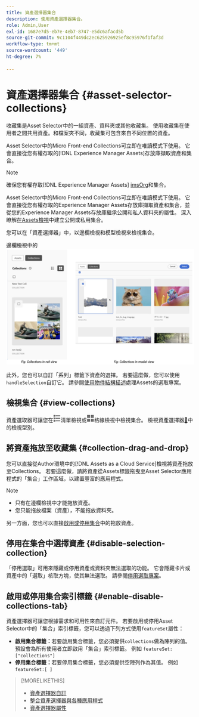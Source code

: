 ```yaml
---
title: 資產選擇器集合
description: 使用資產選擇器集合。
role: Admin,User
exl-id: 1687e7d5-eb7e-4eb7-8747-e5dc6afacd5b
source-git-commit: 9c1104f449dc2ec625926925ef8c95976f1faf3d
workflow-type: tm+mt
source-wordcount: '449'
ht-degree: 7%

---
```


# 資產選擇器集合 {#asset-selector-collections}

收藏集是Asset Selector中的一組資產、資料夾或其他收藏集。 使用收藏集在使用者之間共用資產。和檔案夾不同，收藏集可包含來自不同位置的資產。

Asset Selector中的Micro Front-end Collections可立即在唯讀模式下使用。 它會直接從您有權存取的[!DNL Experience Manager Assets]存放庫擷取資產和集合。

>[!NOTE]
>
>確保您有權存取[!DNL Experience Manager Assets] [imsOrg](/help/assets/asset-selector-properties.md)和集合。

Asset Selector中的Micro Front-end Collections可立即在唯讀模式下使用。 它會直接從您有權存取的Experience Manager Assets存放庫擷取資產和集合，並從您的Experience Manager Assets存放庫繼承公開和私人資料夾的屬性。 深入瞭解[在Assets檢視](/help/assets/manage-collections-assets-view.md#create-collection)中建立公開或私用集合。

您可以在「資產選擇器」中，以邊欄檢視和模型檢視來檢視集合。

邊欄檢視中的![集合](assets/collections-rail-modal-view.png)

<!--
Additionally, you can [customize](/help/assets/asset-selector-customization.md) the `featureSet` property to enable or disable collections in Asset Selector. See [enable or disable Collections tab](#enable-disable-collections-tab).-->

此外，您也可以自訂「系列」標籤下資產的選擇。 若要這麼做，您可以使用`handleSelection`自訂它。 請參閱[使用物件結構描述](/help/assets/asset-selector-customization.md#handling-selection)處理Assets的選取專案。

## 檢視集合 {#view-collections}

資產選取器可讓您在![清單檢視](assets/do-not-localize/list-view.png)清單檢視或![格線檢視](assets/do-not-localize/grid-view.png)格線檢視中檢視集合。 檢視資產選擇器[&#128279;](overview-asset-selector.md#types-of-view)中的檢視型別。

## 將資產拖放至收藏集 {#collection-drag-and-drop}

您可以直接從Author環境中的[!DNL Assets as a Cloud Service]檢視將資產拖放至Collections。 若要這麼做，請將資產從Assets標籤拖曳至Asset Selector應用程式的「集合」工作區域，以建置豐富的應用程式。

>[!NOTE]
>
>* 只有在邊欄檢視中才能拖放資產。
>* 您只能拖放檔案（資產），不能拖放資料夾。

另一方面，您也可以直接[啟用或停用集合](asset-selector-customization.md#enable-disable-drag-and-drop)中的拖放資產。

## 停用在集合中選擇資產 {#disable-selection-collection}

「停用選取」可用來隱藏或停用資產或資料夾無法選取的功能。 它會隱藏卡片或資產中的「選取」核取方塊，使其無法選取。 請參閱[停用選取專案](/help/assets/asset-selector-customization.md#disable-selection)。

## 啟用或停用集合索引標籤 {#enable-disable-collections-tab}

資產選擇器可讓您根據需求和可用性來自訂元件。 若要啟用或停用Asset Selector中的「集合」索引標籤，您可以透過下列方式使用`featureSet`屬性：

* **啟用集合標籤：**&#x200B;若要啟用集合標籤，您必須提供`collections`做為陣列的值。 預設會為所有使用者立即啟用「集合」索引標籤。 例如 `featureSet:["collections"]`
* **停用集合標籤：**&#x200B;若要停用集合標籤，您必須提供空陣列作為其值。 例如 `featureSet:[ ]`

>[!MORELIKETHIS]
>
>* [資產選擇器自訂](/help/assets/asset-selector-customization.md)
>* [整合資產選擇器與各種應用程式](/help/assets/integrate-asset-selector.md)
>* [資產選擇器屬性](/help/assets/asset-selector-properties.md)
